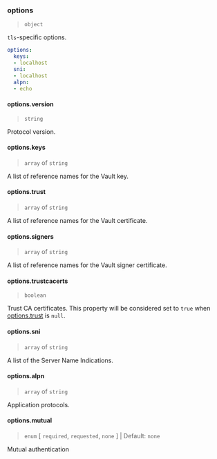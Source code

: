 ### options

> `object`

`tls`-specific options.

```yaml
options:
  keys:
  - localhost
  sni:
  - localhost
  alpn:
  - echo
```

#### options.version

> `string`

Protocol version.

#### options.keys

> `array` of `string`

A list of reference names for the Vault key.

#### options.trust

> `array` of `string`

A list of reference names for the Vault certificate.

#### options.signers

> `array` of `string`

A list of reference names for the Vault signer certificate.

#### options.trustcacerts

> `boolean`

Trust CA certificates. This property will be considered set to `true` when [options.trust](#options-trust) is `null`.

#### options.sni

> `array` of `string`

A list of the Server Name Indications.

#### options.alpn

> `array` of `string`

Application protocols.

#### options.mutual

> `enum` [ `required`, `requested`, `none` ] | Default: `none`

Mutual authentication
